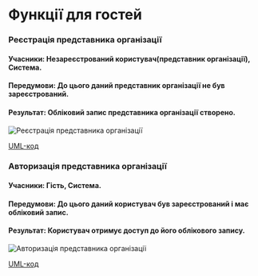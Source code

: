 # Функції для гостей

### Реєстрація представника організації

#### Учасники: Незареєстрований користувач(представник організації), Система.
#### Передумови: До цього даний представник організації не був зареєстрований.
#### Результат: Обліковий запис представника організації створено.

![Реєстрація представника організації](http://www.plantuml.com/plantuml/svg/fLRBJjjG4DtxAwxe1YGK0eik220s_OVkgb2IWaH95T9DnG8mZouGKMbafAeyslw02JOr0Jk_CFD7dND7E7Ng6AAk4bzVdtFcp9bhBs-rgitMn_SRpaQjtZ9hjUfghUau2_N6PikyRMmqcelbSjbihN-gBSw-N5fOMQ9pykatTScVNvXPMJ9qHI5tU9VtU8TyFcIFsuRwSX5IW6NoPNDC4VN8DvJ8ZHjPYjaJ5Dr_LYea_CL7id6N52DIMf4H0W0yANq2MNRVdP6ju8hiBHSt-6WoNzS8LLFJXdueW3ppG7wnp4iA5LpO7Y0bbTgXn0ZaiIpUo5yAKf5ZwJ5oDpHqZMfCKUt5EgzWd63Syp58UKzLqWLTovf7FK01nd9G7mwCsr1ZztNjpL3s9iMIJW4cv2Ty11nvcY9qxH7EAXo9O5wzVbCkpnlwzc_71Sf0CO8ZNObIy_MYIxTYANj85xlSAUQO5OwV5Yj1D_hoyrd01ISU0sLEbL80KpqAO9IDJW0n50j66ygwy5lTKmBg2iKEhei7z08wq4HD0tfn21m4HWZlr4sdjhcQpljsddVRZZqSd7c3QPEWu3QQpXrC5oZwr6FNJEIV0KacK9hzGQJO7HcgYGeKPKPlMrHaLmGVTEWaF1VxrIqhSn-qa8og39YjkBRDWe4LO9Ldxsqrl8zz048-xeVyruQ4iZUadiuQ5eT2K1dfeZCYckg5DefFiZ8cwP8EwSjq7gy_OFMdSgm2ONeQsSnm6oqBT4gDXH0LiPg4Wm3_hRRZKiNPRBHgfhd-RgrbNbIhzNgrcirRixQAd1dwBe9kHLw4zkeKbZHNWB0oli90I65NK_D4xfsXWoD-Jf0SEXzgA4G1IMkbBkh44vZFr3rs_w_OsKon1Sq_jQe3Yc1mHeqUizs_icnN4sGWBOAzfuqhcJ62WB73k4NPrcT3hpOhCRk2Rft2LyBOHiqDf-ByEVE7sEoc8P32uyTjWnSYAj4iuFq1r1b1yVJ4Avx8i-7XyuGKzgRsY8wCjZ4irXD6yvOd_MJQ0J6EfJGLoas9_jD9JKDktrmezTf6P_0UuuDAhgLvdp_ifeV0m6S-q0vh30k-0OhjlCWSngDf16MhrVXGSPOb4VBT-GS0)

[UML-код](https://github.com/nickname038/kpi-db-subgroup/blob/patch-1/UML/guest/Diagrams/registr_organization.pu)

### Авторизація представника організації

#### Учасники: Гість, Система.
#### Передумови: До цього даний користувач був зареєстрований і має обліковий запис.
#### Результат: Користувач отримує доступ до його облікового запису.

![Авторизація представника організації](http://www.plantuml.com/plantuml/svg/dPNDRX9H5CVtzobkkjB486vS54hwAgsbqGIBeRWnB5h6bWqH4mbDD8gcIpUNATY10IRX2Svv8y__vCu4qe4QaoRbtlFn_vsF2uVdpQD6y_tRcgbLJvlsTVNefDemfdnQFslQL_LQlN5GB1Rj-PiFrOCNBolbumfz9qVt59BRBpy_hbZwJ26tQSaN5CczusiUSCzI8XSJ6lEb69suByGy8sVLyqwk5Zp8_6yAEoLlkIEEbpv7v8M_y03PkVlCqY-AL6b2StAxamrfuj42SLvIc2Niqz8AJbSkx-GZZScfvDIAgXQeUW6Avuwb4JvQ5864t5Vh1L9cWJom8EA-bUiHnLBpJ1rWH2GboBgR-AVGtejMp5qqazkUzsiUr58P8ffp0DKnBRqzqOEbQLhU9f2_p90uAEpUWnyO249zgH9oBQ0BT4EoJXNIcEhPIRPMhJpabj4TDFjh4xMQfWr7mTFspLGieHa7TezkAOG6NBIinwlPidYhkB1N4h2D1MePq6nSFMXichfjCHC5nhQBGwp0_162y0PWZ2VXSbxAJMbRMy2GPqYbjVFy2ImuGE49VKFbKj_2Kmqn3RLsdu9nWZxnbNYCTMnpqlwvz61uy4ZlLx_Ncx-AXV-VsfVuPoUXiX-zTMm8RbI5DKfNeM0D3H_4SaV0yL-gfDdsDuhkZ_259NNX3s6Ke7o-4gqnHT00IjQdKXwzJXVDo9NXOET30w4JmmBc_vWtlgN-qCIYVX1Y6daSRJrrqu2O8WezLKydBHCDjq5jVvprToLpACzOVYN-0W00)

[UML-код](https://github.com/nickname038/kpi-db-subgroup/blob/patch-1/UML/guest/Diagrams/authorization_organization.pu)
